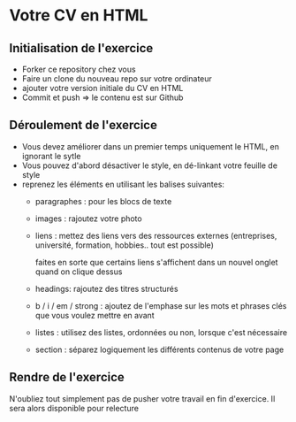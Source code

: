 # Votre CV en HTML

## Initialisation de l'exercice

* Forker ce repository chez vous
* Faire un clone du nouveau repo sur votre ordinateur
* ajouter votre version initiale du CV en HTML
* Commit et push => le contenu est sur Github

## Déroulement de l'exercice

* Vous devez améliorer dans un premier temps uniquement le HTML, en ignorant le sytle
* Vous pouvez d'abord désactiver le style, en dé-linkant votre feuille de style
* reprenez les éléments en utilisant les balises suivantes:
  - paragraphes : pour les blocs de texte
  - images : rajoutez votre photo
  - liens : 
    mettez des liens vers des ressources externes (entreprises, université, formation, hobbies.. tout est possible)
    
    faites en sorte que certains liens s'affichent dans un nouvel onglet quand on clique dessus
  - headings: rajoutez des titres structurés
  - b / i / em / strong : ajoutez de l'emphase sur les mots et phrases clés que vous voulez mettre en avant 
  - listes : utilisez des listes, ordonnées ou non, lorsque c'est nécessaire
  - section : séparez logiquement les différents contenus de votre page
   
## Rendre de l'exercice
N'oubliez tout simplement pas de pusher votre travail en fin d'exercice.
Il sera alors disponible pour relecture 
